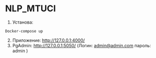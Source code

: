 # NLP_MTUCI   
1. Установа:
 ```
Docker-compose up
```
2. Приложение: http://127.0.0.1:4000/
3. PgAdmin: http://127.0.0.1:5050/ (Логин: admin@admin.com  пароль: admin )
